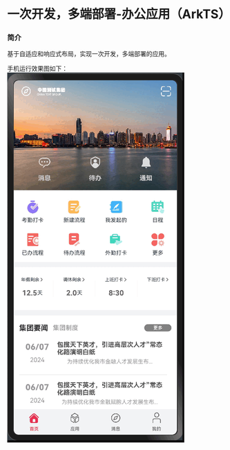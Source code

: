 # 一次开发，多端部署-办公应用（ArkTS）

### 简介

基于自适应和响应式布局，实现一次开发，多端部署的应用。

手机运行效果图如下：
![](screenshots/device/ui.gif)
